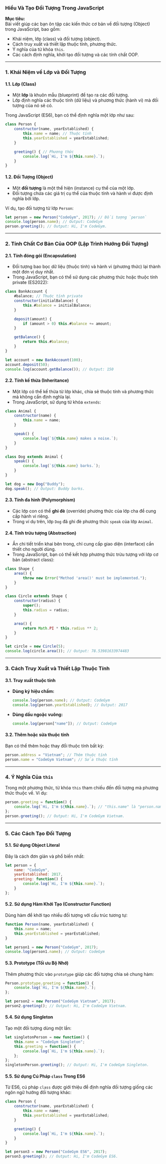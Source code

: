 ### Hiểu Và Tạo Đối Tượng Trong JavaScript  

**Mục tiêu:**  
Bài viết giúp các bạn ôn tập các kiến thức cơ bản về đối tượng (Object) trong JavaScript, bao gồm:  
- Khái niệm, lớp (class) và đối tượng (object).  
- Cách truy xuất và thiết lập thuộc tính, phương thức.  
- Ý nghĩa của từ khóa `this`.  
- Các cách định nghĩa, khởi tạo đối tượng và các tính chất OOP.  

---

### 1. Khái Niệm về Lớp và Đối Tượng

#### 1.1. Lớp (Class)  
- Một **lớp** là khuôn mẫu (blueprint) để tạo ra các đối tượng.  
- Lớp định nghĩa các thuộc tính (dữ liệu) và phương thức (hành vi) mà đối tượng của nó sẽ có.  

Trong JavaScript (ES6), bạn có thể định nghĩa một lớp như sau:  
```javascript
class Person {
    constructor(name, yearEstablished) {
        this.name = name; // Thuộc tính
        this.yearEstablished = yearEstablished;
    }

    greeting() { // Phương thức
        console.log(`Hi, I'm ${this.name}.`);
    }
}
```

#### 1.2. Đối Tượng (Object)  
- Một **đối tượng** là một thể hiện (instance) cụ thể của một lớp.  
- Đối tượng chứa các giá trị cụ thể của thuộc tính và hành vi được định nghĩa bởi lớp.  

Ví dụ, tạo đối tượng từ lớp `Person`:  
```javascript
let person = new Person("CodeGym", 2017); // Đối tượng `person`
console.log(person.name); // Output: CodeGym
person.greeting(); // Output: Hi, I'm CodeGym.
```

---

### 2. Tính Chất Cơ Bản Của OOP (Lập Trình Hướng Đối Tượng)

#### 2.1. Tính đóng gói (Encapsulation)  
- Đối tượng bao bọc dữ liệu (thuộc tính) và hành vi (phương thức) lại thành một đơn vị duy nhất.  
- Trong JavaScript, bạn có thể sử dụng các phương thức hoặc thuộc tính private (ES2022):  
```javascript
class BankAccount {
    #balance; // Thuộc tính private
    constructor(initialBalance) {
        this.#balance = initialBalance;
    }

    deposit(amount) {
        if (amount > 0) this.#balance += amount;
    }

    getBalance() {
        return this.#balance;
    }
}

let account = new BankAccount(100);
account.deposit(50);
console.log(account.getBalance()); // Output: 150
```

#### 2.2. Tính kế thừa (Inheritance)  
- Một lớp có thể kế thừa từ lớp khác, chia sẻ thuộc tính và phương thức mà không cần định nghĩa lại.  
- Trong JavaScript, sử dụng từ khóa `extends`:  
```javascript
class Animal {
    constructor(name) {
        this.name = name;
    }

    speak() {
        console.log(`${this.name} makes a noise.`);
    }
}

class Dog extends Animal {
    speak() {
        console.log(`${this.name} barks.`);
    }
}

let dog = new Dog("Buddy");
dog.speak(); // Output: Buddy barks.
```

#### 2.3. Tính đa hình (Polymorphism)  
- Các lớp con có thể **ghi đè** (override) phương thức của lớp cha để cung cấp hành vi riêng.  
- Trong ví dụ trên, lớp `Dog` đã ghi đè phương thức `speak` của lớp `Animal`.

#### 2.4. Tính trừu tượng (Abstraction)  
- Ắn chi tiết triển khai bên trong, chỉ cung cấp giao diện (interface) cần thiết cho người dùng.  
- Trong JavaScript, bạn có thể kết hợp phương thức trừu tượng với lớp cơ bản (abstract class):  
```javascript
class Shape {
    area() {
        throw new Error("Method 'area()' must be implemented.");
    }
}

class Circle extends Shape {
    constructor(radius) {
        super();
        this.radius = radius;
    }

    area() {
        return Math.PI * this.radius ** 2;
    }
}

let circle = new Circle(5);
console.log(circle.area()); // Output: 78.53981633974483
```

---

### 3. Cách Truy Xuất và Thiết Lập Thuộc Tính

#### 3.1. Truy xuất thuộc tính  
- **Dùng ký hiệu chấm:**  
  ```javascript
  console.log(person.name); // Output: CodeGym
  console.log(person.yearEstablished); // Output: 2017
  ```
- **Dùng dấu ngoặc vuông:**  
  ```javascript
  console.log(person["name"]); // Output: CodeGym
  ```

#### 3.2. Thêm hoặc sửa thuộc tính  
Bạn có thể thêm hoặc thay đổi thuộc tính bất kỳ:  
```javascript
person.address = "Vietnam"; // Thêm thuộc tính
person.name = "CodeGym Vietnam"; // Sửa thuộc tính
```

---

### 4. Ý Nghĩa Của `this`

Trong một phương thức, từ khóa `this` tham chiếu đến đối tượng mà phương thức thuộc về. Ví dụ:  
```javascript
person.greeting = function() {
    console.log(`Hi, I'm ${this.name}.`); // "this.name" là "person.name"
};
person.greeting(); // Output: Hi, I'm CodeGym Vietnam.
```

---

### 5. Các Cách Tạo Đối Tượng

#### 5.1. Sử dụng Object Literal  
Đây là cách đơn giản và phổ biến nhất:  
```javascript
let person = {
    name: "CodeGym",
    yearEstablished: 2017,
    greeting: function() {
        console.log(`Hi, I'm ${this.name}.`);
    }
};
```

#### 5.2. Sử dụng Hàm Khởi Tạo (Constructor Function)  
Dùng hàm để khởi tạo nhiều đối tượng với cấu trúc tương tự:  
```javascript
function Person(name, yearEstablished) {
    this.name = name;
    this.yearEstablished = yearEstablished;
}

let person1 = new Person("CodeGym", 2017);
console.log(person1.name); // Output: CodeGym
```

#### 5.3. Prototype (Tối ưu Bộ Nhớ)  
Thêm phương thức vào `prototype` giúp các đối tượng chia sẻ chung hàm:  
```javascript
Person.prototype.greeting = function() {
    console.log(`Hi, I'm ${this.name}.`);
};

let person2 = new Person("CodeGym Vietnam", 2017);
person2.greeting(); // Output: Hi, I'm CodeGym Vietnam.
```

#### 5.4. Sử dụng Singleton  
Tạo một đối tượng dùng một lần:  
```javascript
let singletonPerson = new function() {
    this.name = "CodeGym Singleton";
    this.greeting = function() {
        console.log(`Hi, I'm ${this.name}.`);
    };
};
singletonPerson.greeting(); // Output: Hi, I'm CodeGym Singleton.
```

#### 5.5. Sử dụng Cú Pháp `class` Trong ES6  
Từ ES6, cú pháp `class` được giới thiệu để định nghĩa đối tượng giống các ngôn ngữ hướng đối tượng khác:  
```javascript
class Person {
    constructor(name, yearEstablished) {
        this.name = name;
        this.yearEstablished = yearEstablished;
    }

    greeting() {
        console.log(`Hi, I'm ${this.name}.`);
    }
}

let person3 = new Person("CodeGym ES6", 2017);
person3.greeting(); // Output: Hi, I'm CodeGym ES6.
```
